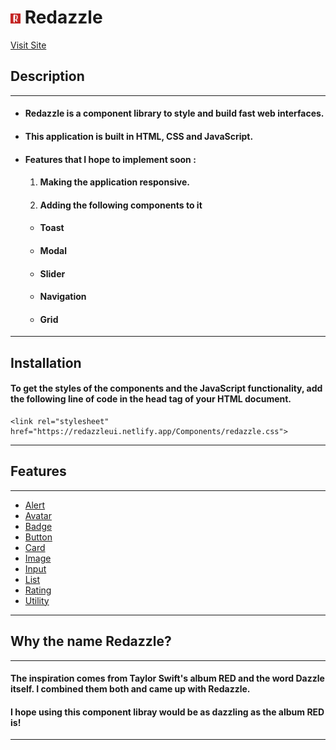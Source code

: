 # ![logo](/images/favicon-16x16.png) Redazzle

[Visit Site](https://redazzleui.netlify.app/)

## Description

---

- #### Redazzle is a component library to style and build fast web interfaces.

- #### This application is built in HTML, CSS and JavaScript.

- #### Features that I hope to implement soon :
  1.  #### Making the application responsive.
  2.  #### Adding the following components to it
  - #### Toast
  - #### Modal
  - #### Slider
  - #### Navigation
  - #### Grid

---

## Installation

#### To get the styles of the components and the JavaScript functionality, add the following line of code in the head tag of your HTML document.

```
<link rel="stylesheet" href="https://redazzleui.netlify.app/Components/redazzle.css">
```

---

## Features

---

- [Alert](https://redazzleui.netlify.app/docs/site.html#alert)
- [Avatar](https://redazzleui.netlify.app/docs/site.html#avatar)
- [Badge](https://redazzleui.netlify.app/docs/site.html#badge)
- [Button](https://redazzleui.netlify.app/docs/site.html#button)
- [Card](https://redazzleui.netlify.app/docs/site.html#card)
- [Image](https://redazzleui.netlify.app/docs/site.html#image)
- [Input](https://redazzleui.netlify.app/docs/site.html#input)
- [List](https://redazzleui.netlify.app/docs/site.html#list)
- [Rating](https://redazzleui.netlify.app/docs/site.html#rating)
- [Utility](https://redazzleui.netlify.app/docs/site.html#utility)

---

## Why the name Redazzle?

---

#### The inspiration comes from Taylor Swift's album RED and the word Dazzle itself. I combined them both and came up with Redazzle.

#### I hope using this component libray would be as dazzling as the album RED is!

---
